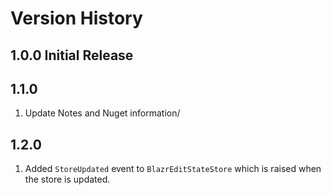 # Version History

## 1.0.0 Initial Release

## 1.1.0

1. Update Notes and Nuget information/

## 1.2.0

1. Added `StoreUpdated` event to `BlazrEditStateStore` which is raised when the store is updated.